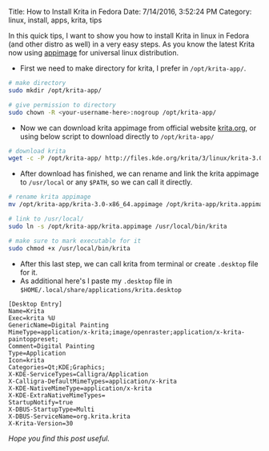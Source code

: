 Title: How to Install Krita in Fedora
Date: 7/14/2016, 3:52:24 PM
Category: linux, install, apps, krita, tips

In this quick tips, I want to show you how to install Krita in linux in Fedora (and other distro as well) in a very easy steps. As you know the latest Krita now using [appimage](http://appimage.org/) for universal linux distribution.

- First we need to make directory for krita, I prefer in `/opt/krita-app/`.
```bash
# make directory
sudo mkdir /opt/krita-app/

# give permission to directory
sudo chown -R <your-username-here>:nogroup /opt/krita-app/
```

-  Now we can download krita appimage from official website [krita.org](https://krita.org/en/download/krita-desktop/), or using below script to download directly to `/opt/krita-app/`
```bash
# download krita
wget -c -P /opt/krita-app/ http://files.kde.org/krita/3/linux/krita-3.0-x86_64.appimage
```

- After download has finished, we can rename and link the krita appimage to `/usr/local` or any `$PATH`, so we can call it directly.
```bash
# rename krita appimage
mv /opt/krita-app/krita-3.0-x86_64.appimage /opt/krita-app/krita.appimage

# link to /usr/local/
sudo ln -s /opt/krita-app/krita.appimage /usr/local/bin/krita

# make sure to mark executable for it
sudo chmod +x /usr/local/bin/krita
```

- After this last step, we can call krita from terminal or create `.desktop` file for it.
- As additional here's I paste my `.desktop` file in `$HOME/.local/share/applications/krita.desktop`
```text
[Desktop Entry]                                                                    
Name=Krita
Exec=krita %U
GenericName=Digital Painting
MimeType=application/x-krita;image/openraster;application/x-krita-paintoppreset;
Comment=Digital Painting
Type=Application
Icon=krita
Categories=Qt;KDE;Graphics;
X-KDE-ServiceTypes=Calligra/Application
X-Calligra-DefaultMimeTypes=application/x-krita
X-KDE-NativeMimeType=application/x-krita
X-KDE-ExtraNativeMimeTypes=
StartupNotify=true
X-DBUS-StartupType=Multi
X-DBUS-ServiceName=org.krita.krita
X-Krita-Version=30
```

_Hope you find this post useful._
